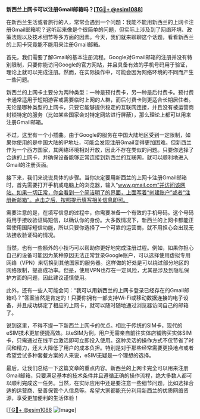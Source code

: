 **新西兰上网卡可以注册Gmail邮箱吗？[[TG💪+ @esim1088](https://t.me/s/esim1088)]**

在新西兰生活或者旅行的人，常常会遇到一个问题：我能不能用新西兰的上网卡注册Gmail邮箱呢？这听起来像是个很简单的问题，但实际上涉及到了网络环境、政策法规以及技术细节等多方面的因素。今天，我们就来聊聊这个话题，看看新西兰的上网卡究竟能不能用来注册Gmail邮箱。

首先，我们需要了解Gmail的基本注册流程。Google对Gmail邮箱的注册并没有特别限制，只要你能访问Google的官方网站，并且具备有效的手机号码用于验证，理论上就可以完成注册。然而，在实际操作中，可能会因为网络环境的不同而产生一些问题。

新西兰的上网卡主要分为两种类型：一种是预付费卡，另一种是后付费卡。预付费卡通常适用于短期游客或需要临时上网的人群，而后付费卡则更适合长期居住者。无论是哪种类型的上网卡，只要它能够提供稳定的互联网连接，并且没有被运营商封锁特定的服务（比如某些国家会对特定网站进行屏蔽），那么理论上都可以用来注册Gmail邮箱。

不过，这里有一个小插曲。由于Google的服务在中国大陆地区受到一定限制，如果你使用的是中国大陆的IP地址，可能会发现注册Gmail变得更加困难。但新西兰作为一个西方国家，其网络环境相对开放，因此不存在类似的问题。只要你选择了合适的上网卡，并确保设备能够正常连接到新西兰的互联网，就可以顺利地进入Gmail的注册页面。

接下来，我们来说说具体的步骤。当你决定要用新西兰的上网卡注册Gmail邮箱时，首先需要打开手机或电脑上的浏览器，输入“www.gmail.com”并访问该网站。如果一切正常，你会看到一个简洁明了的界面，上面写着“创建账户”或者“注册新邮箱”。点击之后，按照提示填写相关信息即可。

需要注意的是，在填写信息的过程中，你需要准备一个有效的手机号码。这个号码将用于接收验证码短信，以确认你的身份。大多数情况下，新西兰的上网卡都能正常使用国际短信功能，所以只要你选择了一个可靠的运营商，就不用担心会出现无法接收验证码的情况。

当然，也有一些额外的小技巧可以帮助你更好地完成注册过程。例如，如果你担心自己的设备可能因为某种原因无法正常登录Google账户，可以选择使用虚拟专用网络（VPN）来切换到其他国家的服务器。这样做的好处是可以绕过部分地区的网络限制，提高成功率。但是，使用VPN也存在一定风险，尤其是涉及到隐私保护方面的问题，因此建议谨慎使用。

此外，还有一些人可能会问：“我可以用新西兰的上网卡登录已经存在的Gmail邮箱吗？”答案当然是肯定的！只要你拥有一部支持Wi-Fi或移动数据连接的电子设备，并且成功绑定了相应的上网卡，就可以随时随地通过浏览器访问自己的邮箱了。

说到这里，不得不提一下新西兰上网卡的优点。相比于传统的SIM卡，现代的eSIM技术更加便捷高效。以eSIM为例，用户无需亲自前往实体店铺购买实体SIM卡，只需通过在线平台激活即可立即投入使用。这种灵活的操作方式不仅节省了时间和精力，还大大降低了用户的成本负担。特别是对于那些经常需要更换地点或者希望尝试多种套餐方案的人来说，eSIM无疑是一个理想的选择。

最后，让我们总结一下这篇文章的重点内容。新西兰的上网卡完全可以用来注册Gmail邮箱，只要满足基本的技术条件并且遵循正确的操作流程，绝大多数人都可以顺利完成这一任务。当然，在实际应用中还是要注意一些细节问题，比如选择合适的运营商、妥善保管个人信息等。希望大家都能充分利用新西兰的优质网络资源，享受更加便利的生活体验！

[[TG💪+ @esim1088](https://t.me/s/esim1088) ![Image](https://i.postimg.cc/4NQfJmqS/Snipaste-2025-05-13-00-14-12.png)]